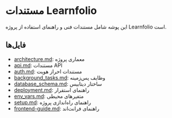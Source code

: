 # مستندات Learnfolio

این پوشه شامل مستندات فنی و راهنمای استفاده از پروژه Learnfolio است.

## فایل‌ها
- [architecture.md](./architecture.md): معماری پروژه
- [api.md](./api/api.md): مستندات API
- [auth.md](./auth.md): مستندات احراز هویت
- [background_tasks.md](./background_tasks.md): وظایف پس‌زمینه
- [database_schema.md](./database_schema.md): ساختار دیتابیس
- [deployment.md](./deployment.md): راهنمای استقرار
- [env_vars.md](./env_vars.md): متغیرهای محیطی
- [setup.md](./setup.md): راهنمای راه‌اندازی پروژه
- [frontend-guide.md](./frontend-guide.md): راهنمای فرانت‌اند
